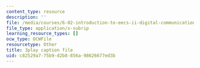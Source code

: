 ```yaml
---
content_type: resource
description: ''
file: /media/courses/6-02-introduction-to-eecs-ii-digital-communication-systems-fall-2012/c82529a775b9d2b8856a98626677ed3b_gF9Q0wNGENc.srt
file_type: application/x-subrip
learning_resource_types: []
ocw_type: OCWFile
resourcetype: Other
title: 3play caption file
uid: c82529a7-75b9-d2b8-856a-98626677ed3b
---
```

